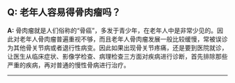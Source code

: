 ## Q: 老年人容易得骨肉瘤吗？

**A:**
骨肉瘤就是人们俗称的“骨癌”，多发于青少年，在老年人中是非常少见的。因此对老年人骨肉瘤普遍重视不够，而且老年人骨肉瘤发展一般比较缓慢，常被误诊为其他骨关节病或者退行性病变。因此如果出现骨关节疼痛，还是要到医院就诊，让医生从临床症状、影像学检查、病理检查三方面对疾病进行诊断，首先排除那些严重的疾病，再对普通的慢性骨病进行治疗。

---

